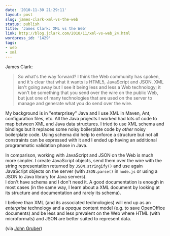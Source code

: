 ```yaml
---
date: '2010-11-30 21:29:11'
layout: post
slug: james-clark-xml-vs-the-web
status: publish
title: 'James Clark: XML vs the Web'
link: http://blog.jclark.com/2010/11/xml-vs-web_24.html
wordpress_id: '1429'
tags:
- web
- xml
---
```


James Clark:

> So what's the way forward? I think the Web community has spoken, and it's clear that what it wants is HTML5, JavaScript and JSON. XML isn't going away but I see it being less and less a Web technology; it won't be something that you send over the wire on the public Web, but just one of many technologies that are used on the server to manage and generate what you do send over the wire.

My background is in "enterprisey" Java and I use XML in Maven, Ant, configuration files, etc.
All the Java projects I worked had lots of code to map between XML and Java data structures.
I tried to use XML schema and bindings but it replaces some noisy boilerplate code by _other_ noisy boilerplate code. Using schema did help to enforce a structure but not all constraints can be expressed with it and I ended up having an additional programmatic validation phase in Java.

In comparison, working with JavaScript and JSON on the Web is much more simpler. I create JavaScript objects, send them over the wire with the string representation returned by `JSON.stringify()` and use again JavaScript objects on the server (with `JSON.parse()` in `node.js`  or using a JSON to Java library for Java servers).  
I don't have schema and I don't need it. A good documentation is enough in most cases (in the same way, I learn about a XML document by looking at its structure and documentation and rarely its schema).

I believe than XML (and its associated technologies) will end up as an  _enterprise_ technology and a _opaque_ content model (e.g. to save OpenOffice documents) and be less and less prevalent on the Web where HTML (with microformats) and JSON are better suited to represent data.

(via [John Gruber](http://daringfireball.net/linked/2010/11/30/clark-xml))

